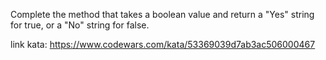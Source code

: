 Complete the method that takes a boolean value and return a "Yes" string for true, or a "No" string for false.

link kata: https://www.codewars.com/kata/53369039d7ab3ac506000467